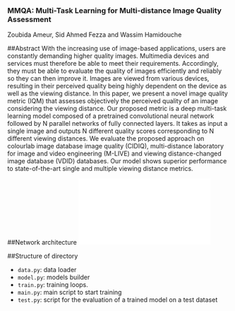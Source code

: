 ### MMQA: Multi-Task Learning for Multi-distance Image Quality Assessment
Zoubida Ameur, Sid Ahmed Fezza and Wassim Hamidouche


##Abstract
With the increasing use of image-based applications, users are constantly demanding higher quality images. Multimedia devices and services must therefore be able to meet their requirements. Accordingly, they must be able to evaluate the quality of images efficiently and reliably so they can then improve it. Images are viewed from various devices, resulting in their perceived quality being highly dependent on the device as well as the viewing distance. In this paper, we present a novel image quality metric (IQM) that assesses objectively the perceived quality of an image considering the viewing distance. Our proposed metric is a deep multi-task learning model composed of a pretrained convolutional neural network followed by N parallel networks of fully connected layers. It takes as input a single image and outputs N different quality scores corresponding to N
different viewing distances. We evaluate the proposed approach on colourlab image database image quality (CIDIQ), multi-distance laboratory for image and video engineering (M-LIVE) and viewing distance-changed image database (VDID) databases. Our model shows superior performance to state-of-the-art single and multiple viewing distance metrics.

##Network architecture
![](model.pdf)


##Structure of directory
- `data.py`: data loader
- `model.py`: models builder
- `train.py`: training loops.
- `main.py`: main script to start training
- `test.py`: script for the evaluation of a trained model on a test dataset
